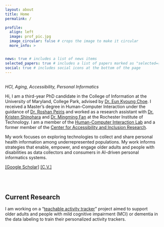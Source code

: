 ```yaml
---
layout: about
title: Home
permalink: /

profile:
  align: left
  image: prof_pic.jpg
  image_circular: false # crops the image to make it circular
  more_info: >


news: true # includes a list of news items
selected_papers: true # includes a list of papers marked as "selected={true}"
social: true # includes social icons at the bottom of the page
---
```

<br>
<i>HCI, Aging, Accessibility, Personal Informatics</i>

Hi, I am a third-year PhD candidate in the College of Information at the University of Maryland, College Park, advised by [Dr. Eun Kyoung Choe](https://terpconnect.umd.edu/~choe/). I received a Master’s degree in Human-Computer Interaction under the guidance of [Dr. Roshan Peiris](https://www.ritairlab.org/) and worked as a research assistant with [Dr. Kristen Shinohara](https://www.kristenshinohara.com/) and [Dr. Mingming Fan](https://www.mingmingfan.com/) at the Rochester Institute of Technology. I am a member of the [Human-Computer Interaction Lab](https://hcil.umd.edu/) and a former member of the [Center for Accessibility and Inclusion Research](https://cair.rit.edu/).

My work focuses on exploring technologies to collect and share personal health information among underrepresented populations. My work informs strategies that enable, empower, and engage older adults and people with disabilities as data collectors and consumers in AI-driven personal informatics systems. 

[[Google Scholar]](https://scholar.google.com/citations?user=LZwRvgMAAAAJ&hl=en)
[[C.V.]](https://drive.google.com/file/d/10cGFgNfezJSAKsi74ndGHmMTHpvvfdwT/view?usp=sharing)




<!-- You can put a picture in, too. The code is already in, just name your picture `prof_pic.jpg` and put it in the `img/` folder.

Put your address / P.O. box / other info right below your picture. You can also disable any of these elements by editing `profile` property of the YAML header of your `_pages/about.md`. Edit `_bibliography/papers.bib` and Jekyll will render your [publications page](/al-folio/publications/) automatically.

Link to your social media connections, too. This theme is set up to use [Font Awesome icons](https://fontawesome.com/) and [Academicons](https://jpswalsh.github.io/academicons/), like the ones below. Add your Facebook, Twitter, LinkedIn, Google Scholar, or just disable all of them. -->
<br><br>
<h2> Current Research </h2>

I am working on a “[teachable activity tracker](https://mymove-collective.github.io/)” project aimed to support older adults and people with mild cognitive impairment (MCI) or dementia in the data labeling to train their personalized activity trackers. 